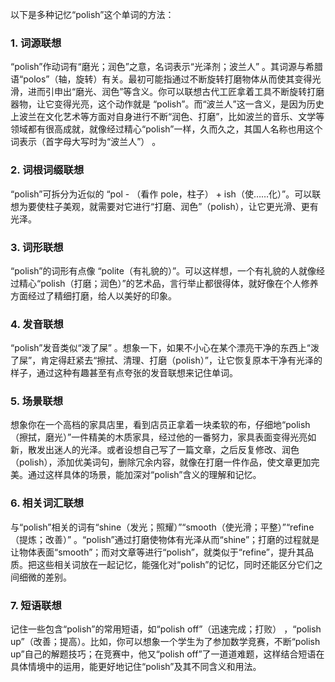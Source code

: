 以下是多种记忆“polish”这个单词的方法：

### 1. 词源联想
“polish”作动词有“磨光；润色”之意，名词表示“光泽剂；波兰人” 。其词源与希腊语“polos”（轴，旋转）有关。最初可能指通过不断旋转打磨物体从而使其变得光滑，进而引申出“磨光、润色”等含义。你可以联想古代工匠拿着工具不断旋转打磨器物，让它变得光亮，这个动作就是 “polish”。而“波兰人”这一含义，是因为历史上波兰在文化艺术等方面对自身进行不断“润色、打磨”，比如波兰的音乐、文学等领域都有很高成就，就像经过精心“polish”一样，久而久之，其国人名称也用这个词表示（首字母大写时为“波兰人”） 。

### 2. 词根词缀联想
“polish”可拆分为近似的 “pol - （看作 pole，柱子） + ish（使……化）”。可以联想为要使柱子美观，就需要对它进行“打磨、润色”（polish），让它更光滑、更有光泽。 

### 3. 词形联想
“polish”的词形有点像 “polite（有礼貌的）”。可以这样想，一个有礼貌的人就像经过精心“polish（打磨；润色）”的艺术品，言行举止都很得体，就好像在个人修养方面经过了精细打磨，给人以美好的印象。

### 4. 发音联想
“polish”发音类似“泼了屎” 。想象一下，如果不小心在某个漂亮干净的东西上“泼了屎”，肯定得赶紧去“擦拭、清理、打磨（polish）”，让它恢复原本干净有光泽的样子，通过这种有趣甚至有点夸张的发音联想来记住单词。

### 5. 场景联想
想象你在一个高档的家具店里，看到店员正拿着一块柔软的布，仔细地“polish（擦拭，磨光）”一件精美的木质家具，经过他的一番努力，家具表面变得光亮如新，散发出迷人的光泽。或者设想自己写了一篇文章，之后反复修改、润色（polish），添加优美词句，删除冗余内容，就像在打磨一件作品，使文章更加完美。通过这样具体的场景，能加深对“polish”含义的理解和记忆。 

### 6. 相关词汇联想
与“polish”相关的词有“shine（发光；照耀）”“smooth（使光滑；平整）”“refine（提炼；改善）” 。“polish”通过打磨使物体有光泽从而“shine”；打磨的过程就是让物体表面“smooth”；而对文章等进行“polish”，就类似于“refine”，提升其品质。把这些相关词放在一起记忆，能强化对“polish”的记忆，同时还能区分它们之间细微的差别。 

### 7. 短语联想
记住一些包含“polish”的常用短语，如“polish off”（迅速完成；打败） ，“polish up”（改善；提高）。比如，你可以想象一个学生为了参加数学竞赛，不断“polish up”自己的解题技巧；在竞赛中，他又“polish off”了一道道难题，这样结合短语在具体情境中的运用，能更好地记住“polish”及其不同含义和用法。 